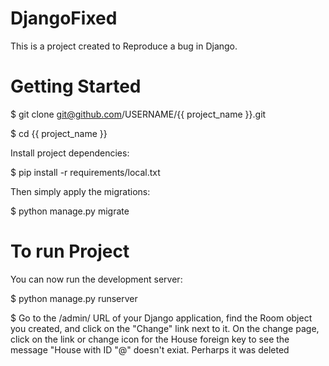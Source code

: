 # DjangoFixed
This is a project created to Reproduce a bug in Django. 

# Getting Started 
$ git clone git@github.com/USERNAME/{{ project_name }}.git

$ cd {{ project_name }}

Install project dependencies:

$ pip install -r requirements/local.txt

Then simply apply the migrations:

$ python manage.py migrate

# To run Project

You can now run the development server:

$ python manage.py runserver
 
$ Go to the /admin/ URL of your Django application, find the Room object you created, and click on the "Change" link   next to it. On the change page, click on the link or change icon for the House foreign key to see the message         "House with ID "@" doesn't exiat. Perharps it was deleted

